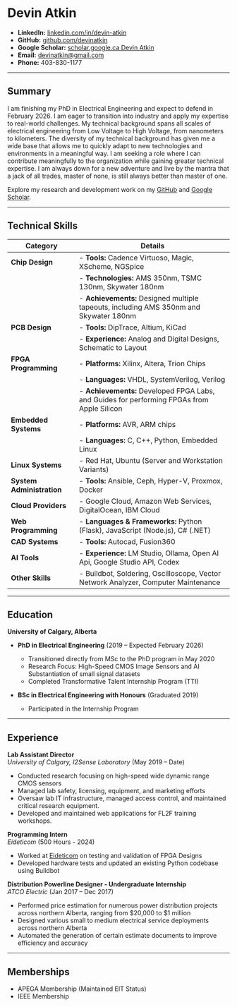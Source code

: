 # Devin Atkin

- **LinkedIn:** [linkedin.com/in/devin-atkin](https://www.linkedin.com/in/devin-atkin/)
- **GitHub:** [github.com/devinatkin](https://github.com/devinatkin)
- **Google Scholar:** [scholar.google.ca Devin Atkin](https://scholar.google.ca/citations?user=oEhhV_4AAAAJ)
- **Email:** devinatkin@gmail.com
- **Phone:** 403-830-1177


---

## Summary

I am finishing my PhD in Electrical Engineering and expect to defend in February 2026. I am eager to transition into industry and apply my expertise to real-world challenges. 
My technical background spans all scales of electrical engineering from Low Voltage to High Voltage, from nanometers to kilometers. 
The diversity of my technical background has given me a wide base that allows me to quickly adapt to new technologies and environments in a meaningful way. 
I am seeking a role where I can contribute meaningfully to the organization while gaining greater technical expertise.
I am always down for a new adventure and live by the mantra that a jack of all trades, master of none, is still always better than master of one.

Explore my research and development work on my [GitHub](https://github.com/devinatkin) and [Google Scholar](https://scholar.google.ca/citations?user=oEhhV_4AAAAJ).

---

## Technical Skills

| **Category**           | **Details**                                                                                     |
|------------------------|-------------------------------------------------------------------------------------------------|
| **Chip Design**        | - **Tools:** Cadence Virtuoso, Magic, XScheme, NGSpice                                          |
|                        | - **Technologies:** AMS 350nm, TSMC 130nm, Skywater 180nm                                       |
|                        | - **Achievements:** Designed multiple tapeouts, including AMS 350nm and Skywater 180nm          |
| **PCB Design**         | - **Tools:** DipTrace, Altium, KiCad                                                            |
|                        | - **Experience:** Analog and Digital Designs, Schematic to Layout                               |
| **FPGA Programming**   | - **Platforms:** Xilinx, Altera, Trion Chips                                                    |
|                        | - **Languages:** VHDL, SystemVerilog, Verilog                                                   |
|                        | - **Achievements:** Developed FPGA Labs, and Guides for performing FPGAs from Apple Silicon     |
| **Embedded Systems**   | - **Platforms:** AVR, ARM chips                                                                 |
|                        | - **Languages:** C, C++, Python, Embedded Linux                                                 |
| **Linux Systems**      | - Red Hat, Ubuntu (Server and Workstation Variants)                                             |
| **System Administration** | - **Tools:** Ansible, Ceph, Hyper-V, Proxmox, Docker                                         |
| **Cloud Providers**    | - Google Cloud, Amazon Web Services, DigitalOcean, IBM Cloud                                    |
| **Web Programming**    | - **Languages & Frameworks:** Python (Flask), JavaScript (Node.js), C# (.NET)                   |
| **CAD Systems**        | - **Tools:** Autocad, Fusion360                                                                 |
| **AI Tools**           | - **Experience:** LM Studio, Ollama, Open AI Api, Google Studio API, Codex                      |
| **Other Skills**       | - Buildbot, Soldering, Oscilloscope, Vector Network Analyzer, Computer Maintenance              |

---

## Education

**University of Calgary, Alberta**

- **PhD in Electrical Engineering** (2019 – Expected February 2026)  
  - Transitioned directly from MSc to the PhD program in May 2020  
  - Research Focus: High-Speed CMOS Image Sensors and AI Substantiation of small signal datasets
  - Completed Transformative Talent Internship Program (TTI)  

- **BSc in Electrical Engineering with Honours** (Graduated 2019)  
  - Participated in the Internship Program  

---

## Experience

**Lab Assistant Director**  
*University of Calgary, I2Sense Laboratory* (May 2019 – Date)  
- Conducted research focusing on high-speed wide dynamic range CMOS sensors  
- Managed lab safety, licensing, equipment, and marketing efforts  
- Oversaw lab IT infrastructure, managed access control, and maintained critical research equipment.
- Developed and maintained web applications for FL2F training workshops. 

**Programming Intern**  
*Eideticom* (500 Hours - 2024)  
- Worked at [Eideticom](https://www.eideticom.com/) on testing and validation of FPGA Designs 
- Developed hardware tests and updated an existing Python codebase using Buildbot  

**Distribution Powerline Designer - Undergraduate Internship**  
*ATCO Electric* (Jan 2017 – Dec 2017)  
- Performed price estimation for numerous power distribution projects across northern Alberta, ranging from $20,000 to $1 million  
- Designed various small to medium electrical service deployments across northern Alberta  
- Automated the generation of certain estimate documents to improve efficiency and accuracy  

---

## Memberships

- APEGA Membership (Maintained EIT Status)  
- IEEE Membership  
